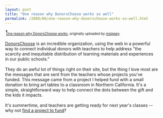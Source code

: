 ```yaml
---
layout: post
title: "One reason why DonorsChoose works so well"
permalink: /2008/06/one-reason-why-donorschoose-works-so-well.html
---
```


<p><style type="text/css">.flickr-photo { border: solid 2px #000000; }.flickr-yourcomment { }.flickr-frame { text-align: left; padding: 3px; }.flickr-caption { font-size: 0.8em; margin-top: 0px; }</style><div class="flickr-frame">	<a href="http://www.flickr.com/photos/msippey/2607096555/" title="photo sharing"><img src="http://farm4.static.flickr.com/3050/2607096555_83c9ecf9b8.jpg" class="flickr-photo" alt="" /></a><br />	<span class="flickr-caption"><a href="http://www.flickr.com/photos/msippey/2607096555/">One reason why DonorsChoose works</a>, originally uploaded by <a href="http://www.flickr.com/people/msippey/">msippey</a>.</span></div>				<p class="flickr-yourcomment">	<a href="http://donorschoose.org">DonorsChoose</a> is an incredible organization, using the web in a powerful way to connect individual donors with teachers to help address "the scarcity and inequitable distribution of learning materials and experiences in our public schools."<br /><br />They do an awful lot of things right on their site, but the thing I love most are the messages that are sent from the teachers whose projects you've funded.  This message came from a project I helped fund with a small donation to bring art tables to a classroom in Northern California. It's a simple, straightforward way to help connect the dots between the gift and the kids it impacts.<br /><br />It's summertime, and teachers are getting ready for next year's classes -- why not <a href="http://donorschoose.org/">find a project to fund</a>?</p></p>


